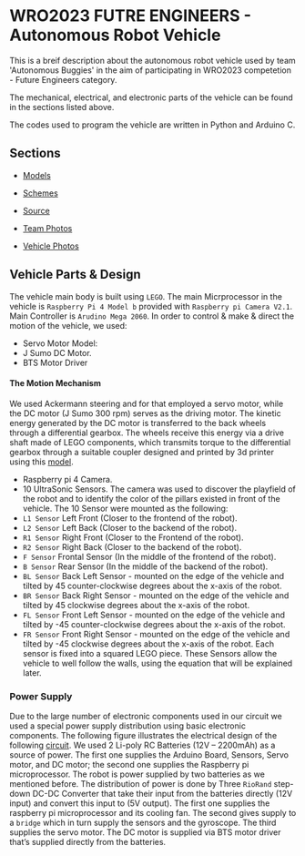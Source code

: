 

# WRO2023 FUTRE ENGINEERS - Autonomous Robot Vehicle

This is a breif description about the autonomous robot vehicle used by team 'Autonomous Buggies' in the aim of participating in WRO2023 competetion - Future Engineers category. 
 

The mechanical, electrical, and electronic parts of the vehicle can be found in the sections listed above.

The codes used to program the vehicle are written in Python and Arduino C.
## Sections

 - [Models](#)
 - [Schemes](#)
 - [Source](#)

- [Team Photos](#)
- [Vehicle Photos](#)



## Vehicle Parts & Design
The vehicle main body is built using `LEGO`.
The main Micrprocessor in the vehicle is `Raspberry Pi 4 Model b` provided with `Raspberry pi Camera V2.1`.
Main Controller is `Arudino Mega 2060`.
In order to control & make & direct the motion of the vehicle, we used:
- Servo Motor Model:
- J Sumo DC Motor.
- BTS Motor Driver
#### The Motion Mechanism 
We used Ackermann steering and for that employed a servo motor, while the DC motor (J Sumo 300 rpm) serves as the driving motor. The kinetic energy generated by the DC motor is transferred to the back wheels through a differential gearbox. The wheels receive this energy via a drive shaft made of LEGO components, which transmits torque to the differential gearbox through a suitable coupler designed and printed by 3d printer using this [model]().

- Raspberry pi 4 Camera.
- 10 UltraSonic Sensors.
The camera was used to discover the playfield of the robot and to identify the color of the pillars existed in front of the vehicle.
The 10 Sensor were mounted as the following:
- `L1 Sensor` Left Front (Closer to the frontend of the robot).
- `L2 Sensor` Left Back (Closer to the backend of the robot).
- `R1 Sensor` Right Front (Closer to the Frontend of the robot).
- `R2 Sensor` Right Back (Closer to the backend of the robot).
- `F Sensor` Frontal Sensor (In the middle of the frontend of the robot).
- `B Sensor` Rear Sensor (In the middle of the backend of the robot).
- `BL Sensor` Back Left Sensor - mounted on the edge of the vehicle and tilted by 45 counter-clockwise degrees about the x-axis of the robot.  
- `BR Sensor` Back Right Sensor - mounted on the edge of the vehicle and tilted by 45 clockwise degrees about the x-axis of the robot.
- `FL Sensor` Front Left Sensor - mounted on the edge of the vehicle and tilted by -45 counter-clockwise degrees about the x-axis of the robot.  
- `FR Sensor` Front Right Sensor - mounted on the edge of the vehicle and tilted by -45 clockwise degrees about the x-axis of the robot.
Each sensor is fixed into a squared LEGO piece. These Sensors allow the vehicle to well follow the walls, using the equation that will be explained later.

### Power Supply
Due to the large number of electronic components used in our circuit we used a special power supply distribution using basic electronic components. The following figure illustrates the electrical
design of the following [circuit](). 
We used 2 Li-poly RC Batteries (12V – 2200mAh) as a source of power. The first one supplies the Arduino Board, Sensors, Servo motor, and DC motor; the second one supplies the Raspberry pi microprocessor. The robot is power supplied by two batteries as we mentioned before. The distribution of power is done by Three `RioRand` step-down DC-DC Converter that take their input from the batteries directly (12V input) and convert this input to (5V output). The first one supplies the raspberry pi microprocessor and its cooling fan. The second gives supply to a `bridge` which in turn supply the sensors and the gyroscope. The third supplies the servo motor. The DC motor is supplied via BTS motor driver that’s supplied directly from the batteries.